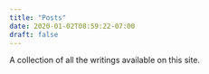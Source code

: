 ```yaml
---
title: "Posts"
date: 2020-01-02T08:59:22-07:00
draft: false
---
```


A collection of all the writings available on this site.
